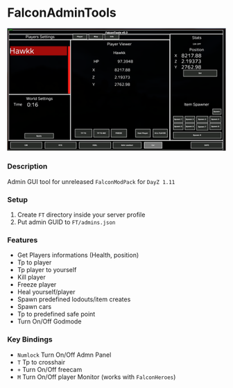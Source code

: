 # FalconAdminTools

![GUI Preview](https://github.com/TheZodiaCC/FalconAdminTools/blob/main/FT/ft.png)

### Description
Admin GUI tool for unreleased `FalconModPack` for `DayZ 1.11`

### Setup
1. Create `FT` directory inside your server profile
2. Put admin GUID to `FT/admins.json`

### Features
- Get Players informations (Health, position)
- Tp to player
- Tp player to yourself
- Kill player
- Freeze player
- Heal yourself/player
- Spawn predefined lodouts/item creates
- Spawn cars
- Tp to predefined safe point
- Turn On/Off Godmode

### Key Bindings
- `Numlock` Turn On/Off Admn Panel
- `T` Tp to crosshair
- `+` Turn On/Off freecam
- `M` Turn On/Off player Monitor (works with `FalconHeroes`)
